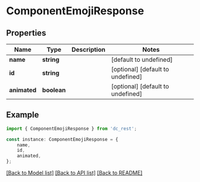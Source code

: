 # ComponentEmojiResponse


## Properties

Name | Type | Description | Notes
------------ | ------------- | ------------- | -------------
**name** | **string** |  | [default to undefined]
**id** | **string** |  | [optional] [default to undefined]
**animated** | **boolean** |  | [optional] [default to undefined]

## Example

```typescript
import { ComponentEmojiResponse } from 'dc_rest';

const instance: ComponentEmojiResponse = {
    name,
    id,
    animated,
};
```

[[Back to Model list]](../README.md#documentation-for-models) [[Back to API list]](../README.md#documentation-for-api-endpoints) [[Back to README]](../README.md)
